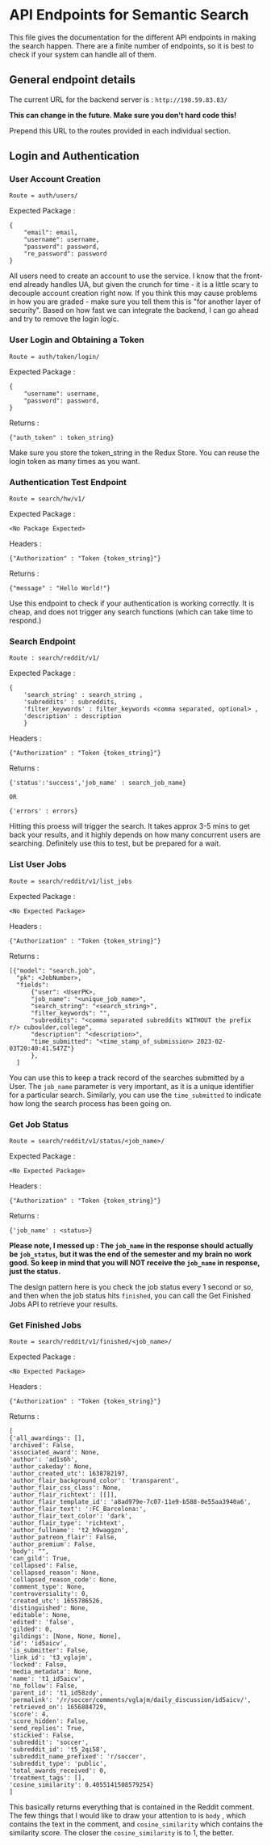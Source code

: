 # API Endpoints for Semantic Search 

This file gives the documentation for the different API endpoints in making the search happen. There are a finite number of endpoints, so it is best to check if your system can handle all of them. 

## General endpoint details 

The current URL for the backend server is : `http://198.59.83.83/` 

**This can change in the future. Make sure you don't hard code this!**

Prepend this URL to the routes provided in each individual section. 

## Login and Authentication 

### User Account Creation

`Route = auth/users/`

Expected Package : 

```
{
    "email": email,
    "username": username,
    "password": password,
    "re_password": password     
}
```

All users need to create an account to use the service. I know that the front-end already handles UA, but given the crunch for time - it is a little scary to decouple account creation right now. If you think this may cause problems in how you are graded - make sure you tell them this is "for another layer of security". Based on how fast we can integrate the backend, I can go ahead and try to remove the login logic. 

### User Login and Obtaining a Token

`Route = auth/token/login/`

Expected Package : 

```
{
    "username": username,
    "password": password,    
}
```

Returns : 

```
{"auth_token" : token_string}
```

Make sure you store the token_string in the Redux Store. You can reuse the login token as many times as you want. 

### Authentication Test Endpoint 

`Route = search/hw/v1/`

Expected Package : 

```
<No Package Expected>
```

Headers : 

```
{"Authorization" : "Token {token_string}"}
```
Returns : 

```
{"message" : "Hello World!"}
```

Use this endpoint to check if your authentication is working correctly. It is cheap, and does not trigger any search functions (which can take time to respond.)

### Search Endpoint 

`Route : search/reddit/v1/`

Expected Package : 

```
{
    'search_string' : search_string , 
    'subreddits' : subreddits, 
    'filter_keywords' : filter_keywords <comma separated, optional> , 
    'description' : description
    }
```

Headers : 

```
{"Authorization" : "Token {token_string}"}
```

Returns : 

```
{'status':'success','job_name' : search_job_name}

OR 

{'errors' : errors}
```

Hitting this proess will trigger the search. It takes approx 3-5 mins to get back your results, and it highly depends on how many concurrent users are searching. Definitely use this to test, but be prepared for a wait. 


### List User Jobs 

`Route = search/reddit/v1/list_jobs`

Expected Package : 

```
<No Expected Package>
```

Headers : 

```
{"Authorization" : "Token {token_string}"}
```

Returns : 

```
[{"model": "search.job", 
  "pk": <JobNumber>, 
  "fields": 
      {"user": <UserPK>, 
      "job_name": "<unique_job_name>", 
      "search_string": "<search_string>", 
      "filter_keywords": "", 
      "subreddits": "<comma separated subreddits WITHOUT the prefix r/> cuboulder,college", 
      "description": "<description>", 
      "time_submitted": "<time_stamp_of_submission> 2023-02-03T20:40:41.547Z"}
      }, 
  ]
```

You can use this to keep a track record of the searches submitted by a User. The `job_name` parameter is very important, as it is a unique identifier for a particular search. Similarly, you can use the `time_submitted` to indicate how long the search process has been going on. 


### Get Job Status 

`Route = search/reddit/v1/status/<job_name>/`

Expected Package : 

```
<No Expected Package>
```

Headers : 

```
{"Authorization" : "Token {token_string}"}
```

Returns : 

```
{'job_name' : <status>}
```

**Please note, I messed up : The `job_name` in the response should actually be `job_status`, but it was the end of the semester and my brain no work good. So keep in mind that you will NOT receive the `job_name` in response, just the status.**

The design pattern here is you check the job status every 1 second or so, and then when the job status hits `finished`, you can call the Get Finished Jobs API to retrieve your results. 

### Get Finished Jobs 

`Route = search/reddit/v1/finished/<job_name>/`


Expected Package : 

```
<No Expected Package>
```

Headers : 

```
{"Authorization" : "Token {token_string}"}
```

Returns : 

```
[
{'all_awardings': [], 
'archived': False, 
'associated_award': None, 
'author': 'ad1s6h', 
'author_cakeday': None, 
'author_created_utc': 1638782197, 
'author_flair_background_color': 'transparent', 
'author_flair_css_class': None, 
'author_flair_richtext': [[]], 
'author_flair_template_id': 'a8ad979e-7c07-11e9-b588-0e55aa3940a6', 
'author_flair_text': ':FC_Barcelona:', 
'author_flair_text_color': 'dark', 
'author_flair_type': 'richtext', 
'author_fullname': 't2_h9waggzn', 
'author_patreon_flair': False, 
'author_premium': False, 
'body': "", 
'can_gild': True, 
'collapsed': False, 
'collapsed_reason': None, 
'collapsed_reason_code': None, 
'comment_type': None, 
'controversiality': 0, 
'created_utc': 1655786526, 
'distinguished': None, 
'editable': None, 
'edited': 'false', 
'gilded': 0, 
'gildings': [None, None, None], 
'id': 'id5aicv', 
'is_submitter': False, 
'link_id': 't3_vglajm', 
'locked': False, 
'media_metadata': None, 
'name': 't1_id5aicv', 
'no_follow': False, 
'parent_id': 't1_id58zdy', 
'permalink': '/r/soccer/comments/vglajm/daily_discussion/id5aicv/', 
'retrieved_on': 1656884729, 
'score': 4, 
'score_hidden': False, 
'send_replies': True, 
'stickied': False, 
'subreddit': 'soccer', 
'subreddit_id': 't5_2qi58', 
'subreddit_name_prefixed': 'r/soccer', 
'subreddit_type': 'public', 
'total_awards_received': 0, 
'treatment_tags': [], 
'cosine_similarity': 0.4055141508579254}
]
```

This basically returns everything that is contained in the Reddit comment. The few things that I would like to draw your attention to is `body` , which contains the text in the comment, and `cosine_similarity` which contains the similarity score. The closer the `cosine_similarity` is to 1, the better. 











